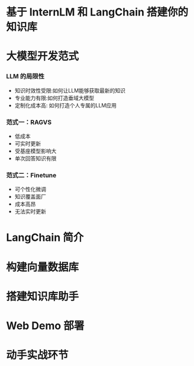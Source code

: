 # 基于 InternLM 和 LangChain 搭建你的知识库

# 大模型开发范式

### LLM 的局限性
- 知识时效性受限:如何让LLM能够获取最新的知识
- 专业能力有限:如何打造垂域大模型
- 定制化成本高: 如何打造个人专属的LLM应用

### 范式一：RAGVS
- 低成本
- 可实时更新
- 受基座模型影响大
- 单次回答知识有限

### 范式二：Finetune
- 可个性化微调
- 知识覆盖面厂
- 成本高昂
- 无法实时更新

# LangChain 简介

# 构建向量数据库

# 搭建知识库助手

# Web Demo 部署

# 动手实战环节
